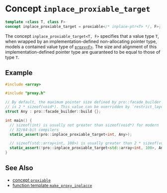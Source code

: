 # Concept `inplace_proxiable_target`

```cpp
template <class T, class F>
concept inplace_proxiable_target = proxiable</* inplace-ptr<T> */, F>;
```

The concept `inplace_proxiable_target<T, F>` specifies that a value type `T`, when wrapped by an implementation-defined non-allocating pointer type, models a contained value type of [`proxy<F>`](proxy.md). The size and alignment of this implementation-defined pointer type are guaranteed to be equal to those of type `T`.

## Example

```cpp
#include <array>

#include "proxy.h"

// By default, the maximum pointer size defined by pro::facade_builder
// is 2 * sizeof(void*). This value can be overridden by `restrict_layout`.
struct Any : pro::facade_builder::build {};

int main() {
  // sizeof(int) is usually not greater than sizeof(void*) for modern
  // 32/64-bit compilers
  static_assert(pro::inplace_proxiable_target<int, Any>);

  // sizeof(std::array<int, 100>) is usually greater than 2 * sizeof(void*)
  static_assert(!pro::inplace_proxiable_target<std::array<int, 100>, Any>);
}
```

## See Also

- [concept `proxiable`](proxiable.md)
- [function template `make_proxy_inplacce`](make_proxy_inplace.md)
